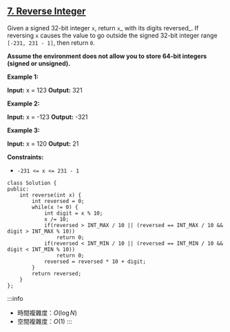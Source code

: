 ## [7\. Reverse Integer](https://leetcode.com/problems/reverse-integer/)

Given a signed 32-bit integer `x`, return `x`_ with its digits reversed_. If reversing `x` causes the value to go outside the signed 32-bit integer range `[-231, 231 - 1]`, then return `0`.

**Assume the environment does not allow you to store 64-bit integers (signed or unsigned).**

**Example 1:**

**Input:** x = 123
**Output:** 321

**Example 2:**

**Input:** x = -123
**Output:** -321

**Example 3:**

**Input:** x = 120
**Output:** 21

**Constraints:**

-   `-231 <= x <= 231 - 1`

```cpp=
class Solution {
public:
    int reverse(int x) {
        int reversed = 0;
        while(x != 0) {
            int digit = x % 10;
            x /= 10;
            if(reversed > INT_MAX / 10 || (reversed == INT_MAX / 10 && digit > INT_MAX % 10))
                return 0;
            if(reversed < INT_MIN / 10 || (reversed == INT_MIN / 10 && digit < INT_MIN % 10))
                return 0;
            reversed = reversed * 10 + digit;
        }
        return reversed;
    }
};
```

:::info
- 時間複雜度：$O(\log N)$
- 空間複雜度：$O(1)$
:::
